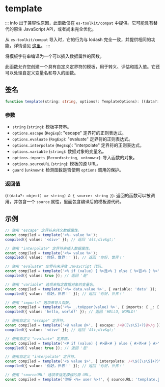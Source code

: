 # template

::: info
出于兼容性原因，此函数仅在 `es-toolkit/compat` 中提供。它可能具有替代的原生 JavaScript API，或者尚未完全优化。

从 `es-toolkit/compat` 导入时，它的行为与 lodash 完全一致，并提供相同的功能，详情请见 [这里](../../../compatibility.md)。
:::

将模板字符串编译为一个可以插入数据属性的函数。

此函数允许您创建一个具有自定义定界符的模板，用于转义、评估和插入值。它还可以处理自定义变量名和导入的函数。

## 签名

```typescript
function template(string: string, options?: TemplateOptions): ((data?: object) => string) & { source: string };
```

### 参数

- `string` (`string`): 模板字符串。
- `options.escape` (`RegExp`): "escape" 定界符的正则表达式。
- `options.evaluate` (`RegExp`): "evaluate" 定界符的正则表达式。
- `options.interpolate` (`RegExp`): "interpolate" 定界符的正则表达式。
- `options.variable` (`string`): 数据对象的变量名。
- `options.imports` (`Record<string, unknown>`): 导入函数的对象。
- `options.sourceURL` (`string`): 模板的源 URL。
- `guard` (`unknown`): 检测函数是否使用 `options` 调用的保护。

### 返回值

(`((data?: object) => string) & { source: string }`): 返回的函数可以被调用，并包含一个 `source` 属性，里面包含编译后的模板源代码。

## 示例

```typescript
// 使用 "escape" 定界符来转义数据属性。
const compiled = template('<%- value %>');
compiled({ value: '<div>' }); // 返回 '&lt;div&gt;'

// 使用 "interpolate" 定界符来插入数据属性。
const compiled = template('<%= value %>');
compiled({ value: '你好，世界！' }); // 返回 '你好，世界！'

// 使用 "evaluate" 定界符来评估 JavaScript 代码。
const compiled = template('<% if (value) { %>是<% } else { %>否<% } %>');
compiled({ value: true }); // 返回 '是'

// 使用 "variable" 选项来指定数据对象的变量名。
const compiled = template('<%= data.value %>', { variable: 'data' });
compiled({ value: '你好，世界！' }); // 返回 '你好，世界！'

// 使用 "imports" 选项来导入函数。
const compiled = template('<%= _.toUpper(value) %>', { imports: { _: { toUpper } } });
compiled({ value: 'hello, world!' }); // 返回 'HELLO, WORLD!'

// 使用自定义 "escape" 定界符。
const compiled = template('<@ value @>', { escape: /<@([\s\S]+?)@>/g });
compiled({ value: '<div>' }); // 返回 '&lt;div&gt;'

// 使用自定义 "evaluate" 定界符。
const compiled = template('<# if (value) { #>是<# } else { #>否<# } #>', { evaluate: /<#([\s\S]+?)#>/g });
compiled({ value: true }); // 返回 '是'

// 使用自定义 "interpolate" 定界符。
const compiled = template('<$ value $>', { interpolate: /<\$([\s\S]+?)\$>/g });
compiled({ value: '你好，世界！' }); // 返回 '你好，世界！'

// 使用 "sourceURL" 选项来指定模板的源 URL。
const compiled = template('你好 <%= user %>!', { sourceURL: 'template.js' });
```
